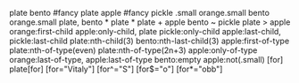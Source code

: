 plate
bento
#fancy
plate apple
#fancy pickle
.small
orange.small
bento orange.small
plate, bento
*
plate *
plate + apple
bento ~ pickle
plate > apple
orange:first-child
apple:only-child, plate pickle:only-child
apple:last-child, pickle:last-child
plate:nth-child(3)
bento:nth-last-child(3)
apple:first-of-type
plate:nth-of-type(even)
plate:nth-of-type(2n+3)
apple:only-of-type
orange:last-of-type, apple:last-of-type
bento:empty
apple:not(.small)
[for]
plate[for]
[for="Vitaly"]
[for^="S"]
[for$="o"]
[for*="obb"]
